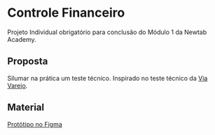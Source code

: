 # Controle Financeiro

Projeto Individual obrigatório para conclusão do Módulo 1 da Newtab Academy.

## Proposta

Silumar na prática um teste técnico. Inspirado no teste técnico da [Via Varejo](https://github.com/viavarejo/frontend-test).

## Material

[Protótipo no Figma](https://www.figma.com/file/U8ojEXx2vxSK2KOvoBvHVH8y/Frontend-test?node-id=13%3A42&t=raGJ7BEDtGI8PE4o-1)
